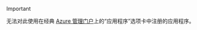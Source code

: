 > [!IMPORTANT]
> 无法对此使用在经典 [Azure 管理门户](https://manage.windowsazure.com/)上的“应用程序”选项卡中注册的应用程序。
> 
> 



<!--HONumber=Nov16_HO2-->


